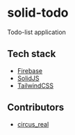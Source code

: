 # solid-todo

Todo-list application

## Tech stack

- [Firebase](https://firebase.google.com/)
- [SolidJS](https://solidjs.com/)
- [TailwindCSS](https://tailwindcss.com/)

## Contributors

- [circus_real](https://github.com/circus-real/)
